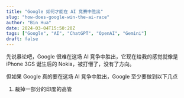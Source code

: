 ```yaml
---
title: "Google 如何才能在 AI 竞赛中胜出"
slug: "how-does-google-win-the-ai-race"
author: "Bin Hua"
date: 2024-03-04T15:50:20Z
tags: ["Google", "AI", "ChatGPT", "OpenAI", "Gemini"]
draft: false
---
```


先说暴论吧，Google 很难在这场 AI 竞争中胜出，它现在给我的感觉就像是 iPhone 3GS 诞生后的 Nokia，被打懵了，没有了方向。

但如果 Google 真的要在这场 AI 竞争中胜出，Google 至少要做到以下几点

1. 裁掉一部分的印度的高管